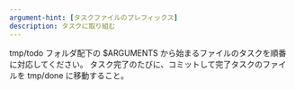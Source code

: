 ```yaml
---
argument-hint: [タスクファイルのプレフィックス]
description: タスクに取り組む
---
```


tmp/todo フォルダ配下の $ARGUMENTS から始まるファイルのタスクを順番に対応してください。
タスク完了のたびに、コミットして完了タスクのファイルを tmp/done に移動すること。
